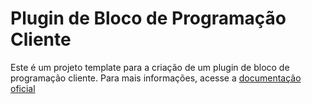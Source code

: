 # Plugin de Bloco de Programação Cliente
Este é um projeto template para a criação de um plugin de bloco de programação cliente. Para mais informações, acesse a [documentação oficial](https://github.com/cronapp-samples/Plugin-Componente-Visual.git)

